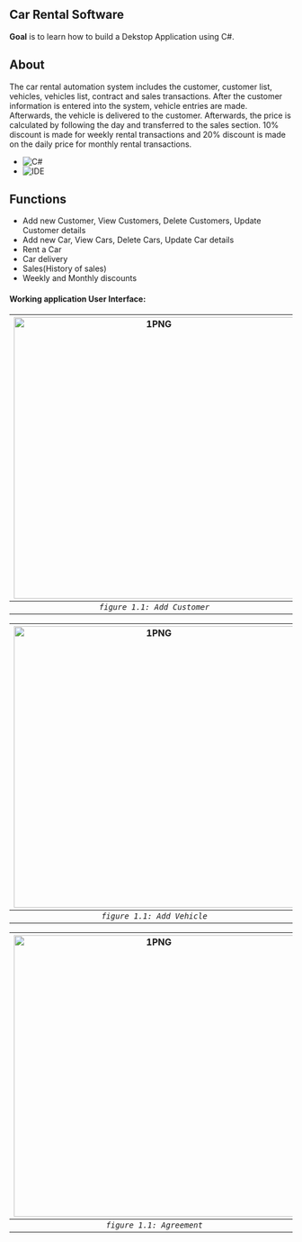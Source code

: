 ## Car Rental Software

**Goal** is to learn how to build a Dekstop Application using C#.

## About

The car rental automation system includes the customer, customer list, vehicles, vehicles list, contract and sales transactions. After the customer information is entered into the system, vehicle entries are made. Afterwards, the vehicle is delivered to the customer. Afterwards, the price is calculated by following the day and transferred to the sales section. 10% discount is made for weekly rental transactions and 20% discount is made on the daily price for monthly rental transactions.

* ![C#](https://img.shields.io/badge/Language-C_sharp-green)
* ![IDE](https://img.shields.io/badge/IDE-Microsoft_Visual_Studio-purple)

## Functions

* Add new Customer, View Customers, Delete Customers, Update Customer details
* Add new Car, View Cars, Delete Cars, Update Car details
* Rent a Car
* Car delivery
* Sales(History of sales)
* Weekly and Monthly discounts

#### Working application User Interface:

  | <img width=500 alt="1PNG" src="https://user-images.githubusercontent.com/47834164/147492844-708d83b5-0012-4bfb-9fe7-526083aab895.png"> |<img  width=500 alt="2PNG" a src="https://user-images.githubusercontent.com/47834164/147493242-18b46c45-1d3e-4c35-bbf0-1e185c6dc773.png">
|:--:|:--:|
| *`figure 1.1: Add Customer`* | *`figure 1.2:  Customer List`* |

  | <img width=500 alt="1PNG" src="https://user-images.githubusercontent.com/47834164/147492854-3d577796-90cc-4731-9767-f05a731b2b2d.png"> |<img  width=500 alt="2PNG" a src="https://user-images.githubusercontent.com/47834164/147492856-12d744e6-76f8-4053-8b23-455f50e2e8f9.png">
|:--:|:--:|
| *`figure 1.1: Add Vehicle`* | *`figure 1.2: Vehicle List`* |

  | <img width=500 alt="1PNG" src="https://user-images.githubusercontent.com/47834164/147493907-c28e9f81-d17b-4862-b3fd-360180a81043.png"> |<img  width=500 alt="2PNG" a src="https://user-images.githubusercontent.com/47834164/147492992-7772391f-637e-4c9c-9b76-07202ffb95c7.png">
|:--:|:--:|
| *`figure 1.1: Agreement`* | *`figure 1.2: Sales`* |
  

